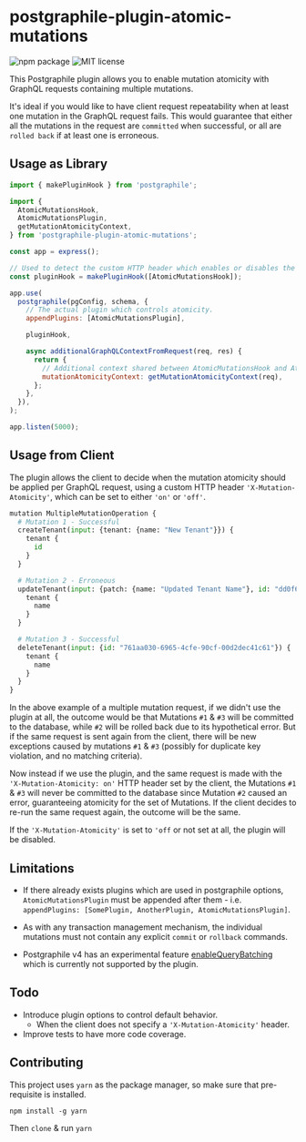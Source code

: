 # postgraphile-plugin-atomic-mutations

![npm package](https://img.shields.io/npm/v/postgraphile-plugin-atomic-mutations?style=flat-square)
![MIT license](https://img.shields.io/npm/l/postgraphile-plugin-atomic-mutations?style=flat-square)

This Postgraphile plugin allows you to enable mutation atomicity with GraphQL
requests containing multiple mutations.

It's ideal if you would like to have client request repeatability when at least
one mutation in the GraphQL request fails. This would guarantee that either all
the mutations in the request are `committed` when successful, or all are
`rolled back` if at least one is erroneous.

## Usage as Library

```js
import { makePluginHook } from 'postgraphile';

import {
  AtomicMutationsHook,
  AtomicMutationsPlugin,
  getMutationAtomicityContext,
} from 'postgraphile-plugin-atomic-mutations';

const app = express();

// Used to detect the custom HTTP header which enables or disables the plugin dynamically.
const pluginHook = makePluginHook([AtomicMutationsHook]);

app.use(
  postgraphile(pgConfig, schema, {
    // The actual plugin which controls atomicity.
    appendPlugins: [AtomicMutationsPlugin],

    pluginHook,

    async additionalGraphQLContextFromRequest(req, res) {
      return {
        // Additional context shared between AtomicMutationsHook and AtomicMutationsPlugin
        mutationAtomicityContext: getMutationAtomicityContext(req),
      };
    },
  }),
);

app.listen(5000);
```

## Usage from Client

The plugin allows the client to decide when the mutation atomicity should be
applied per GraphQL request, using a custom HTTP header
`'X-Mutation-Atomicity'`, which can be set to either `'on'` or `'off'`.

```py
mutation MultipleMutationOperation {
  # Mutation 1 - Successful
  createTenant(input: {tenant: {name: "New Tenant"}}) {
    tenant {
      id
    }
  }

  # Mutation 2 - Erroneous
  updateTenant(input: {patch: {name: "Updated Tenant Name"}, id: "dd0f6631-3905-4cc0-bc75-6c7b1dcafa89"}) {
    tenant {
      name
    }
  }

  # Mutation 3 - Successful
  deleteTenant(input: {id: "761aa030-6965-4cfe-90cf-00d2dec41c61"}) {
    tenant {
      name
    }
  }
}
```

In the above example of a multiple mutation request, if we didn't use the plugin
at all, the outcome would be that Mutations `#1` & `#3` will be committed to the
database, while `#2` will be rolled back due to its hypothetical error. But if
the same request is sent again from the client, there will be new exceptions
caused by mutations `#1` & `#3` (possibly for duplicate key violation, and no
matching criteria).

Now instead if we use the plugin, and the same request is made with the
`'X-Mutation-Atomicity: on'` HTTP header set by the client, the Mutations `#1` &
`#3` will never be committed to the database since Mutation `#2` caused an
error, guaranteeing atomicity for the set of Mutations. If the client decides to
re-run the same request again, the outcome will be the same.

If the `'X-Mutation-Atomicity'` is set to `'off` or not set at all, the plugin
will be disabled.

## Limitations

- If there already exists plugins which are used in postgraphile options,
  `AtomicMutationsPlugin` must be appended after them - i.e.
  `appendPlugins: [SomePlugin, AnotherPlugin, AtomicMutationsPlugin]`.

- As with any transaction management mechanism, the individual mutations must
  not contain any explicit `commit` or `rollback` commands.

- Postgraphile v4 has an experimental feature
  [enableQueryBatching](https://www.graphile.org/postgraphile/v4-new-features/#graphql-query-batching)
  which is currently not supported by the plugin.

## Todo

- Introduce plugin options to control default behavior.
  - When the client does not specify a `'X-Mutation-Atomicity'` header.
- Improve tests to have more code coverage.

## Contributing

This project uses `yarn` as the package manager, so make sure that pre-requisite
is installed.

```
npm install -g yarn
```

Then `clone` & run `yarn`

